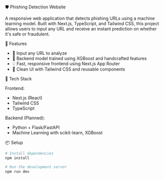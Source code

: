 🛡️ Phishing Detection Website

A responsive web application that detects phishing URLs using a machine learning model. Built with Next.js, TypeScript, and Tailwind CSS, this project allows users to input any URL and receive an instant prediction on whether it's safe or fraudulent.

🚀 Features
- 🔗 Input any URL to analyze
- 🤖 Backend model trained using XGBoost and handcrafted features
- 💡 Fast, responsive frontend using Next.js App Router
- 🎨 Clean UI with Tailwind CSS and reusable components

🧠 Tech Stack

 Frontend:
- Next.js (React)
- Tailwind CSS
- TypeScript

 Backend (Planned):
- Python + Flask/FastAPI
- Machine Learning with scikit-learn, XGBoost

📦 Setup

```bash
# Install dependencies
npm install

# Run the development server
npm run dev

